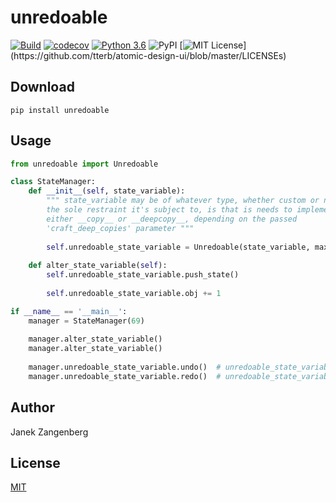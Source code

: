 # __unredoable__

[![Build](https://github.com/w2sv/unredoable/actions/workflows/build.yaml/badge.svg)](https://github.com/w2sv/unredoable/actions/workflows/build.yaml)
[![codecov](https://codecov.io/gh/w2sv/unredoable/branch/master/graph/badge.svg?token=9EESND69PG)](https://codecov.io/gh/w2sv/unredoable)
[![Python 3.6](https://img.shields.io/badge/python-3.6-blue.svg)](https://www.python.org/downloads/release/python-360/)
![PyPI](https://img.shields.io/pypi/v/unredoable)
[![MIT License](https://img.shields.io/apm/l/atomic-design-ui.svg?)](https://github.com/tterb/atomic-design-ui/blob/master/LICENSEs)

## Download
```
pip install unredoable
```

## Usage

```python
from unredoable import Unredoable

class StateManager:
    def __init__(self, state_variable):
        """ state_variable may be of whatever type, whether custom or not, 
        the sole restraint it's subject to, is that is needs to implement 
        either __copy__ or __deepcopy__, depending on the passed 
        'craft_deep_copies' parameter """
        
        self.unredoable_state_variable = Unredoable(state_variable, max_stack_depths=10, craft_deep_copies=False)
        
    def alter_state_variable(self):
        self.unredoable_state_variable.push_state()
        
        self.unredoable_state_variable.obj += 1

if __name__ == '__main__':
    manager = StateManager(69)
    
    manager.alter_state_variable()
    manager.alter_state_variable()
    
    manager.unredoable_state_variable.undo()  # unredoable_state_variable = 70
    manager.unredoable_state_variable.redo()  # unredoable_state_variable = 71
```


## Author
Janek Zangenberg

## License
[MIT](LICENSE)
